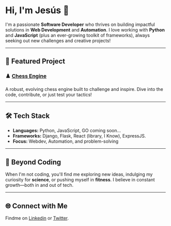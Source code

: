 # Hi, I'm Jesús 👋

I'm a passionate **Software Developer** who thrives on building impactful solutions in **Web Development** and **Automation**. I love working with **Python** and **JavaScript** (plus an ever-growing toolkit of frameworks), always seeking out new challenges and creative projects!

---

## 🚀 Featured Project

### ♟️ [Chess Engine](https://github.com/KyleHyde14/Chess_Engine)
A robust, evolving chess engine built to challenge and inspire. Dive into the code, contribute, or just test your tactics!

---

## 🛠️ Tech Stack

- **Languages:** Python, JavaScript, GO coming soon...
- **Frameworks:** Django, Flask, React (library, I Know), ExpressJS.
- **Focus:** Webdev, Automation, and problem-solving

---

## 🌱 Beyond Coding

When I'm not coding, you'll find me exploring new ideas, indulging my curiosity for **science**, or pushing myself in **fitness**. I believe in constant growth—both in and out of tech.

---

## 🌐 Connect with Me

Findme on [Linkedin](www.linkedin.com/in/jesusshdez) or [Twitter](https://x.com/KyleHyde00).
